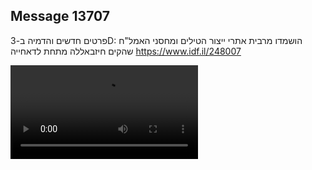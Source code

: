 ## Message 13707

פרטים חדשים והדמיה ב-3D:
הושמדו מרבית אתרי ייצור הטילים ומחסני האמל"ח שהקים חיזבאללה מתחת לדאחייה
https://www.idf.il/248007

![Video](13707/13707_media.mp4)
